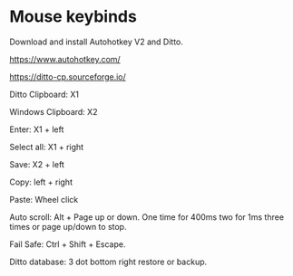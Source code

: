 # Mouse keybinds

Download and install Autohotkey V2 and Ditto.

https://www.autohotkey.com/

https://ditto-cp.sourceforge.io/

Ditto Clipboard: X1

Windows Clipboard: X2

Enter: X1 + left

Select all: X1 + right

Save: X2 + left

Copy: left + right

Paste: Wheel click

Auto scroll: Alt + Page up or down. One time for 400ms two for 1ms three times or page up/down to stop.

Fail Safe: Ctrl + Shift + Escape.

Ditto database: 3 dot bottom right restore or backup.
